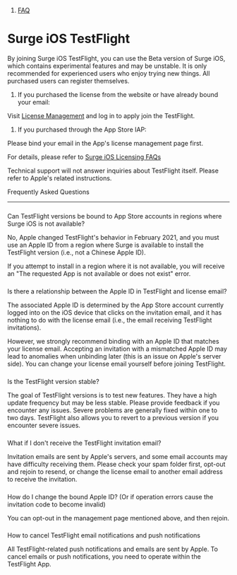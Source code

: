 1.  [FAQ](/surge-knowledge-base/faq)

Surge iOS TestFlight
====================

By joining Surge iOS TestFlight, you can use the Beta version of Surge iOS, which contains experimental features and may be unstable. It is only recommended for experienced users who enjoy trying new things. All purchased users can register themselves.

1.  If you purchased the license from the website or have already bound your email:
    

Visit [License Management](https://nssurge.com/account) and log in to apply join the TestFlight.

1.  If you purchased through the App Store IAP:
    

Please bind your email in the App's license management page first.

For details, please refer to [Surge iOS Licensing FAQs](/surge-knowledge-base/license/ios-faq)

Technical support will not answer inquiries about TestFlight itself. Please refer to Apple's related instructions.

[](#frequently-asked-questions)

Frequently Asked Questions


---------------------------------------------------------------

### 

[](#can-testflight-versions-be-bound-to-app-store-accounts-in-regions-where-surge-ios-is-not-available)

Can TestFlight versions be bound to App Store accounts in regions where Surge iOS is not available?

No, Apple changed TestFlight's behavior in February 2021, and you must use an Apple ID from a region where Surge is available to install the TestFlight version (i.e., not a Chinese Apple ID).

If you attempt to install in a region where it is not available, you will receive an "The requested App is not available or does not exist" error.

### 

[](#is-there-a-relationship-between-the-apple-id-in-testflight-and-license-email)

Is there a relationship between the Apple ID in TestFlight and license email?

The associated Apple ID is determined by the App Store account currently logged into on the iOS device that clicks on the invitation email, and it has nothing to do with the license email (i.e., the email receiving TestFlight invitations).

However, we strongly recommend binding with an Apple ID that matches your license email. Accepting an invitation with a mismatched Apple ID may lead to anomalies when unbinding later (this is an issue on Apple's server side). You can change your license email yourself before joining TestFlight.

### 

[](#is-the-testflight-version-stable)

Is the TestFlight version stable?

The goal of TestFlight versions is to test new features. They have a high update frequency but may be less stable. Please provide feedback if you encounter any issues. Severe problems are generally fixed within one to two days. TestFlight also allows you to revert to a previous version if you encounter severe issues.

### 

[](#what-if-i-dont-receive-the-testflight-invitation-email)

What if I don't receive the TestFlight invitation email?

Invitation emails are sent by Apple's servers, and some email accounts may have difficulty receiving them. Please check your spam folder first, opt-out and rejoin to resend, or change the license email to another email address to receive the invitation.

### 

[](#how-do-i-change-the-bound-apple-id-or-if-operation-errors-cause-the-invitation-code-to-become-invali)

How do I change the bound Apple ID? (Or if operation errors cause the invitation code to become invalid)

You can opt-out in the management page mentioned above, and then rejoin.

### 

[](#how-to-cancel-testflight-email-notifications-and-push-notifications)

How to cancel TestFlight email notifications and push notifications

All TestFlight-related push notifications and emails are sent by Apple. To cancel emails or push notifications, you need to operate within the TestFlight App.